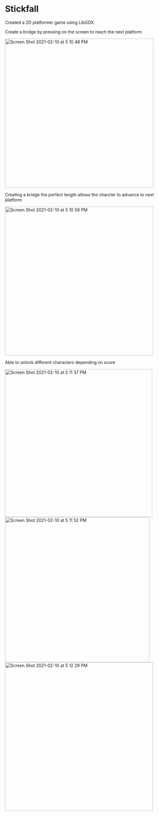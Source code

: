 # Stickfall
Created a 2D platformer game using LibGDX. 

Create a bridge by pressing on the screen to reach the next platform

<img width="491" alt="Screen Shot 2021-02-10 at 5 10 48 PM" src="https://user-images.githubusercontent.com/77026758/107825545-4c9bf580-6d51-11eb-8974-1ec62ec20c97.png">

Creating a bridge the perfect length allows the charcter to advance to next platform

<img width="490" alt="Screen Shot 2021-02-10 at 5 10 59 PM" src="https://user-images.githubusercontent.com/77026758/107825563-532a6d00-6d51-11eb-884e-ad04ebf4b6f5.png">

Able to unlock different characters depending on score

<img width="487" alt="Screen Shot 2021-02-10 at 5 11 37 PM" src="https://user-images.githubusercontent.com/77026758/107825591-5aea1180-6d51-11eb-8b8a-c4305f24ad8d.png">

<img width="478" alt="Screen Shot 2021-02-10 at 5 11 52 PM" src="https://user-images.githubusercontent.com/77026758/107825606-60475c00-6d51-11eb-9432-3adac023451c.png">

<img width="489" alt="Screen Shot 2021-02-10 at 5 12 29 PM" src="https://user-images.githubusercontent.com/77026758/107825617-66d5d380-6d51-11eb-98ad-e2c375fadcb8.png">
